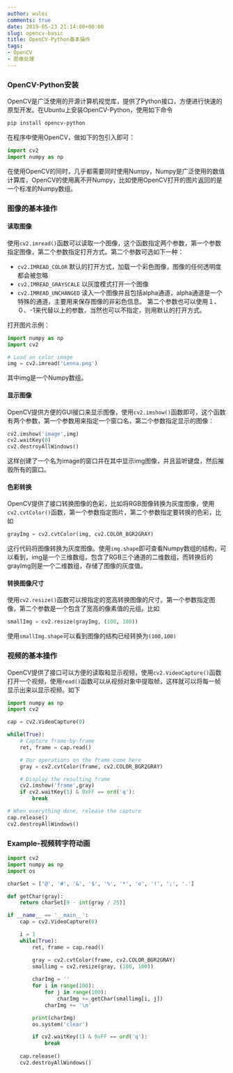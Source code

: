 ```yaml
---
author: wulei
comments: true
date: 2019-05-23 21:14:00+00:00
slug: opencv-basic
title: OpenCV-Python基本操作
tags:
- OpenCV
- 图像处理
---
```


### OpenCV-Python安装
OpenCV是广泛使用的开源计算机视觉库，提供了Python接口，方便进行快速的原型开发。在Ubuntu上安装OpenCV-Python，使用如下命令
``` bash
pip install opencv-python
```
在程序中使用OpenCV，做如下的包引入即可：
``` python
import cv2
import numpy as np
```
在使用OpenCV的同时，几乎都需要同时使用Numpy，Numpy是广泛使用的数值计算库，OpenCV的使用离不开Numpy，比如使用OpenCV打开的图片返回的是一个标准的Numpy数组。

### 图像的基本操作
#### 读取图像
使用`cv2.imread()`函数可以读取一个图像，这个函数指定两个参数，第一个参数指定图像，第二个参数指定打开方式。第二个参数可选如下一种：
+ `cv2.IMREAD_COLOR` 默认的打开方式，加载一个彩色图像，图像的任何透明度都会被忽略
+ `cv2.IMREAD_GRAYSCALE` 以灰度模式打开一个图像
+ `cv2.IMREAD_UNCHANGED` 读入一个图像并且包括alpha通道，alpha通道是一个特殊的通道，主要用来保存图像的非彩色信息。
第二个参数也可以使用１、０、-1来代替以上的参数，当然也可以不指定，则用默认的打开方式。

打开图片示例：
``` python
import numpy as np
import cv2

# Load an color image
img = cv2.imread('Lenna.png')
```
其中img是一个Numpy数组。
 
#### 显示图像
OpenCV提供方便的GUI接口来显示图像，使用`cv2.imshow()`函数即可，这个函数有两个参数，第一个参数用来指定一个窗口名，第二个参数指定显示的图像：
``` python
cv2.imshow('image',img)
cv2.waitKey(0)
cv2.destroyAllWindows()
```
这样创建了一个名为image的窗口并在其中显示img图像，并且监听键盘，然后摧毁所有的窗口。

#### 色彩转换
OpenCV提供了接口转换图像的色彩，比如将RGB图像转换为灰度图像，使用`cv2.cvtColor()`函数，第一个参数指定图片，第二个参数指定要转换的色彩，比如
``` python
grayImg = cv2.cvtColor(img, cv2.COLOR_BGR2GRAY)
```
这行代码将图像转换为灰度图像。使用`img.shape`即可查看Numpy数组的结构，可以看到，img是一个三维数组，包含了RGB三个通道的二维数组，而转换后的grayImg则是一个二维数组，存储了图像的灰度值。

#### 转换图像尺寸
使用`cv2.resize()`函数可以按指定的宽高转换图像的尺寸。第一个参数指定图像，第二个参数是一个包含了宽高的像素值的元组。比如
``` python
smallImg = cv2.resize(grayImg, (100, 100))
```
使用`smallImg.shape`可以看到图像的结构已经转换为`(100,100)`

### 视频的基本操作
OpenCV提供了接口可以方便的读取和显示视频，使用`cv2.VideoCapture()`函数打开一个视频，使用`read()`函数可以从视频对象中提取帧，这样就可以将每一帧显示出来以显示视频。如下
``` python
import numpy as np
import cv2

cap = cv2.VideoCapture(0)

while(True):
    # Capture frame-by-frame
    ret, frame = cap.read()

    # Our operations on the frame come here
    gray = cv2.cvtColor(frame, cv2.COLOR_BGR2GRAY)

    # Display the resulting frame
    cv2.imshow('frame',gray)
    if cv2.waitKey(1) & 0xFF == ord('q'):
        break

# When everything done, release the capture
cap.release()
cv2.destroyAllWindows()
```
### Example-视频转字符动画
``` python
import cv2
import numpy as np
import os

charSet = ['@', '#', '&', '$', '%', '*', 'o', '!', ';', '.']

def getChar(gray):
    return charSet[9 - int(gray / 25)]

if __name__ == '__main__':
    cap = cv2.VideoCapture(0)

    i = 1
    while(True):
        ret, frame = cap.read()

        gray = cv2.cvtColor(frame, cv2.COLOR_BGR2GRAY)
        smallimg = cv2.resize(gray, (100, 100))
        
        charImg = ''
        for i in range(100):
            for j in range(100):
                charImg += getChar(smallimg[i, j])
            charImg += '\n'

        print(charImg)
        os.system('clear')

        if cv2.waitKey(1) & 0xFF == ord('q'):
            break
    
    cap.release()
    cv2.destroyAllWindows()
```
